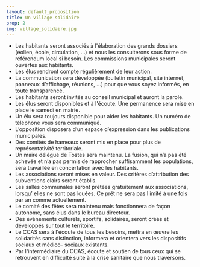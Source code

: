 ```yaml
---
layout: default_proposition
title: Un village solidaire
prop: 2
img: village_solidaire.jpg
---
```

<section>
<ul class="alt">
<li><span class="gr">Les habitants seront associés à l'élaboration des grands dossiers (éolien, école, circulation, …) et nous les consulterons sous forme de référendum local si besoin. Les commissions municipales seront ouvertes aux habitants.</span></li>

<li>Les élus rendront compte régulièrement de leur action.</li>

<li>La communication sera développée (bulletin municipal, site internet, panneaux d’affichage, réunions, …) pour que vous soyez informés, en toute transparence.</li>

<li>Les habitants seront invités au conseil municipal et auront la parole.</li>

<li>Les élus seront disponibles et à l'écoute. Une permanence sera mise en place le samedi en mairie.</li>

<li>Un élu sera toujours disponible pour aider les habitants. Un numéro de téléphone vous sera communiqué.</li>

<li>L’opposition disposera d’un espace d’expression dans les publications municipales.</li>

<li>Des comités de hameaux seront mis en place pour plus de représentativité territoriale.</li>

<li>Un maire délégué de Tostes sera maintenu. La fusion, qui n’a pas été achevée et n’a pas permis de rapprocher suffisamment les populations, sera travaillée en concertation avec les habitants.</li>

<li>Les associations seront mises en valeur. Des critères d’attribution des subventions clairs seront établis.</li>

<li>Les salles communales seront prêtées gratuitement aux associations, lorsqu’ elles ne sont pas louées. Ce prêt ne sera pas l imité à une fois par an comme actuellement.</li>

<li><span class="gr">Le comité des fêtes sera maintenu mais fonctionnera de façon autonome, sans élus dans le bureau directeur.</span></li>

<li>Des évènements culturels, sportifs, solidaires, seront créés et développés sur tout le territoire.</li>

<li>Le CCAS sera à l'écoute de tous les besoins, mettra en œuvre les solidarités sans distinction, informera et orientera vers les dispositifs sociaux et médico- sociaux existants.</li>

<li>Par l'intermédiaire du CCAS, écoute et soutien de tous ceux qui se retrouvent en difficulté suite à la crise sanitaire que nous traversons.</li>
</ul>
</section>
